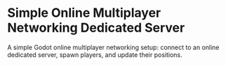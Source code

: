 # Simple Online Multiplayer Networking Dedicated Server

A simple Godot online multiplayer networking setup: connect to an online dedicated server, spawn players, and update their positions.
